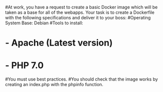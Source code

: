 #At work, you have a request to create a basic Docker image which will be taken as a base for all of the webapps. Your task is to create a Dockerfile with the following specifications and deliver it to your boss:
#Operating System Base:  Debian
#Tools to install:
#  - Apache (Latest version)
#   - PHP 7.0
#You must use best practices.
#You should check  that the image works by creating an index.php with the phpinfo function.
